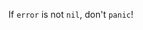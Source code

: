 If `error` is not `nil`, don't `panic`!

<!--
**ndabAP/ndabAP** is a ✨ _special_ ✨ repository because its `README.md` (this file) appears on your GitHub profile.
-->
